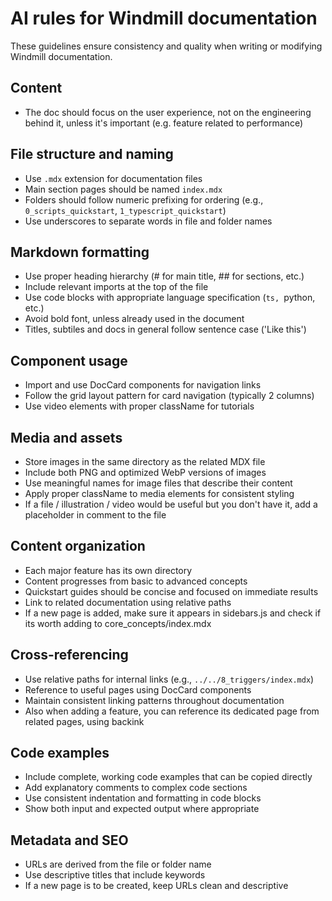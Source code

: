 # AI rules for Windmill documentation

These guidelines ensure consistency and quality when writing or modifying Windmill documentation.

## Content

- The doc should focus on the user experience, not on the engineering behind it, unless it's important (e.g. feature related to performance)

## File structure and naming

- Use `.mdx` extension for documentation files
- Main section pages should be named `index.mdx`
- Folders should follow numeric prefixing for ordering (e.g., `0_scripts_quickstart`, `1_typescript_quickstart`)
- Use underscores to separate words in file and folder names

## Markdown formatting

- Use proper heading hierarchy (# for main title, ## for sections, etc.)
- Include relevant imports at the top of the file
- Use code blocks with appropriate language specification (`ts, `python, etc.)
- Avoid bold font, unless already used in the document
- Titles, subtiles and docs in general follow sentence case ('Like this')

## Component usage

- Import and use DocCard components for navigation links
- Follow the grid layout pattern for card navigation (typically 2 columns)
- Use video elements with proper className for tutorials

## Media and assets

- Store images in the same directory as the related MDX file
- Include both PNG and optimized WebP versions of images
- Use meaningful names for image files that describe their content
- Apply proper className to media elements for consistent styling
- If a file / illustration / video would be useful but you don't have it, add a placeholder in comment to the file

## Content organization

- Each major feature has its own directory
- Content progresses from basic to advanced concepts
- Quickstart guides should be concise and focused on immediate results
- Link to related documentation using relative paths
- If a new page is added, make sure it appears in sidebars.js and check if its worth adding to core_concepts/index.mdx

## Cross-referencing

- Use relative paths for internal links (e.g., `../../8_triggers/index.mdx`)
- Reference to useful pages using DocCard components
- Maintain consistent linking patterns throughout documentation
- Also when adding a feature, you can reference its dedicated page from related pages, using backink

## Code examples

- Include complete, working code examples that can be copied directly
- Add explanatory comments to complex code sections
- Use consistent indentation and formatting in code blocks
- Show both input and expected output where appropriate

## Metadata and SEO

- URLs are derived from the file or folder name
- Use descriptive titles that include keywords
- If a new page is to be created, keep URLs clean and descriptive
